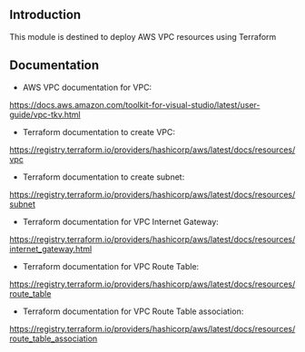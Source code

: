 ## Introduction

This module is destined to deploy AWS VPC resources using Terraform

## Documentation

- AWS VPC documentation for VPC: 

https://docs.aws.amazon.com/toolkit-for-visual-studio/latest/user-guide/vpc-tkv.html

- Terraform documentation to create VPC: 

https://registry.terraform.io/providers/hashicorp/aws/latest/docs/resources/vpc

- Terraform documentation to create subnet: 

https://registry.terraform.io/providers/hashicorp/aws/latest/docs/resources/subnet

- Terraform documentation for VPC Internet Gateway: 

https://registry.terraform.io/providers/hashicorp/aws/latest/docs/resources/internet_gateway.html

- Terraform documentation for VPC Route Table: 

https://registry.terraform.io/providers/hashicorp/aws/latest/docs/resources/route_table

- Terraform documentation for VPC Route Table association: 

https://registry.terraform.io/providers/hashicorp/aws/latest/docs/resources/route_table_association